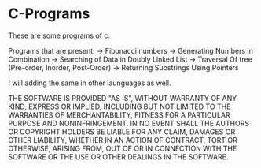 # C-Programs
These are some programs of c. 

Programs that are present:
-> Fibonacci numbers
-> Generating Numbers in Combination
-> Searching of Data in Doubly Linked List
-> Traversal Of tree (Pre-order, Inorder, Post-Order)
-> Returning Substrings Using Pointers


I will adding the same in other launguages as well.

THE SOFTWARE IS PROVIDED "AS IS", WITHOUT WARRANTY OF ANY KIND, EXPRESS OR IMPLIED, INCLUDING BUT NOT LIMITED TO THE WARRANTIES OF MERCHANTABILITY, FITNESS FOR A PARTICULAR PURPOSE AND NONINFRINGEMENT. IN NO EVENT SHALL THE AUTHORS OR COPYRIGHT HOLDERS BE LIABLE FOR ANY CLAIM, DAMAGES OR OTHER LIABILITY, WHETHER IN AN ACTION OF CONTRACT, TORT OR OTHERWISE, ARISING FROM, OUT OF OR IN CONNECTION WITH THE SOFTWARE OR THE USE OR OTHER DEALINGS IN THE SOFTWARE.
